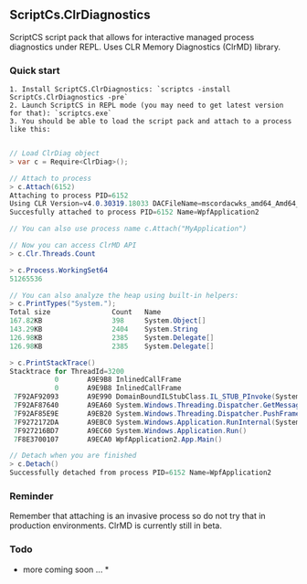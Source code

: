 ## ScriptCs.ClrDiagnostics

ScriptCS script pack that allows for interactive managed process diagnostics under REPL. Uses CLR Memory Diagnostics (ClrMD) library.

### Quick start
	1. Install ScriptCS.ClrDiagnostics: `scriptcs -install ScriptCs.ClrDiagnostics -pre`
	2. Launch ScriptCS in REPL mode (you may need to get latest version for that): `scriptcs.exe`
	3. You should be able to load the script pack and attach to a process like this:
	
```csharp

// Load ClrDiag object
> var c = Require<ClrDiag>();

// Attach to process 
> c.Attach(6152)
Attaching to process PID=6152
Using CLR Version=v4.0.30319.18033 DACFileName=mscordacwks_amd64_Amd64_4.0.30319.18033.dll
Succesfully attached to process PID=6152 Name=WpfApplication2

// You can also use process name c.Attach("MyApplication")

// Now you can access ClrMD API
> c.Clr.Threads.Count

> c.Process.WorkingSet64
51265536

// You can also analyze the heap using built-in helpers: 
> c.PrintTypes("System.");
Total size               Count   Name
167.82KB                 398     System.Object[]
143.29KB                 2404    System.String
126.98KB                 2385    System.Delegate[]
126.98KB                 2385    System.Delegate[]

> c.PrintStackTrace()                                                                                                                                     
Stacktrace for ThreadId=3200                                                                                                                              
           0       A9E9B8 InlinedCallFrame                                                                                                                
           0       A9E9B8 InlinedCallFrame                                                                                                                
 7F92AF92093       A9E990 DomainBoundILStubClass.IL_STUB_PInvoke(System.Windows.Interop.MSG ByRef, System.Runtime.InteropServices.HandleRef, Int32, Int32)
 7F92AF87640       A9EA60 System.Windows.Threading.Dispatcher.GetMessage(System.Windows.Interop.MSG ByRef, IntPtr, Int32, Int32)                          
 7F92AF85E9E       A9EB20 System.Windows.Threading.Dispatcher.PushFrameImpl(System.Windows.Threading.DispatcherFrame)                                     
 7F9272172DA       A9EBC0 System.Windows.Application.RunInternal(System.Windows.Window)                                                                   
 7F927216BD7       A9EC60 System.Windows.Application.Run()                                                                                                
 7F8E3700107       A9ECA0 WpfApplication2.App.Main()                                                                                                      

// Detach when you are finished
> c.Detach()                                                    
Successfully detached from process PID=6152 Name=WpfApplication2
```

### Reminder

Remember that attaching is an invasive process so do not try that in production environments. ClrMD is currently still in beta.

### Todo

* more coming soon ... *




